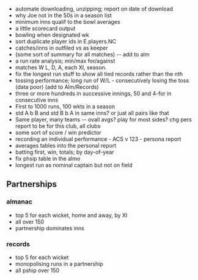 - automate downloading, unzipping; report on date of download
- why Joe not in the 50s in a season list
- minimum inns qualif to the bowl averages
- a little scorecard output
- bowling when designated wk
- sort duplicate player ids in E.players.NC
- catches/inns in outfiled vs as keeper
- (some sort of summary for all matches) -- add to alm
- a run rate analysis; min/max for/against
- matches W L, D, A, each XI, season.
- fix the longest run stuff to show all tied records rather than the nth
- tossing performance; long run of W/L - consecutively losing the toss (data poor) (add to Alm/Records)
- three or more hundreds in successive innings, 50 and 4-for in consecutive inns
- First to 1000 runs, 100 wkts in a season
- std A b B and std B b A in same inns? or juat all pairs like that
- Same player, many teams -- ovall avgs? play for most sides? chg pers report to be for this club, all clubs
- some sort of score / win predictor
- recording an individual performance - ACS v 123 - persona report
- averages tables into the personal report
- batting first, win, totals; by day-of-year
- fix phsip table in the almo
- longest run as nominal captain but not on field

## Partnerships
### almanac
- top 5 for each wicket, home and away, by XI
- all over 150
- partnership dominates inns
### records
- top 5 for each wicket
- monopolising runs in a partnership
- all pship over 150
